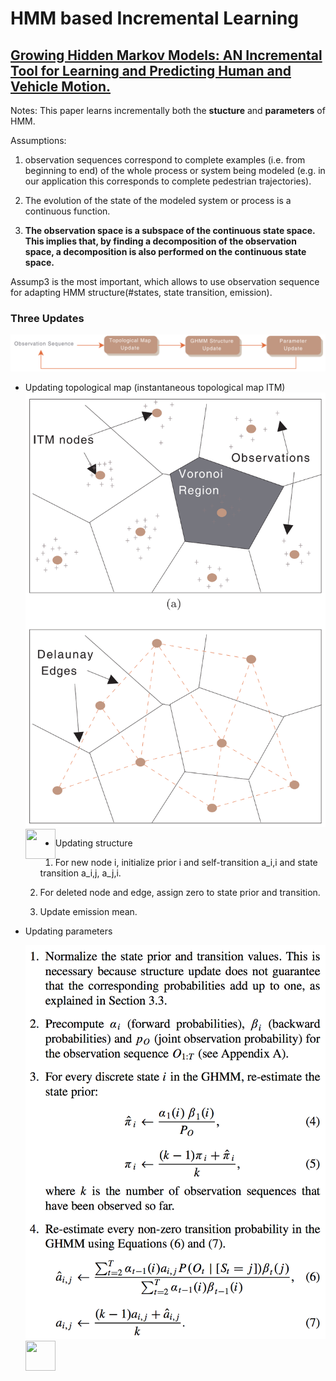 # HMM based Incremental Learning

## [Growing Hidden Markov Models: AN Incremental Tool for Learning and Predicting Human and Vehicle Motion.](http://journals.sagepub.com/doi/pdf/10.1177/0278364909342118)

  Notes: This paper learns incrementally both the **stucture** and **parameters** of HMM.
  
  Assumptions: 
  
  1. observation sequences correspond to complete examples (i.e. from beginning to end) of the whole process or system being modeled          (e.g. in our application this corresponds to complete pedestrian trajectories).
  
  2. The evolution of the state of the modeled system or process is a continuous function.
  
  3. **The observation space is a subspace of the continuous state space. This implies that, by finding a decomposition of the          observation space, a decomposition is also performed on the continuous state space.** 
  
  Assump3 is the most important, which allows to use observation sequence for adapting HMM structure(#states, state transition, emission).
  
  ### Three Updates
 
  ![Alt text](/images/overview.png?raw=true "Overview")
  * Updating topological map (instantaneous topological map ITM) 
  ![Alt text](/images/ITM.png?raw=true "Overview") 
  <a href="url"><img src="https://github.com/YiruS/incremental_learning/tree/master/images/ITM.png" align="left" height="48" width="48" ></a>

  * Updating structure
    1. For new node i, initialize prior i and self-transition a_i,i and state transition a_i,j, a_j,i.
  
    2. For deleted node and edge, assign zero to state prior and transition.
  
    3. Update emission mean.
  
  * Updating parameters
  
    ![Alt text](/images/params.png?raw=true "Update Parameters") 
    <a href="url"><img src="https://github.com/YiruS/incremental_learning/tree/master/images/params.png" align="left" height="48" width="48" ></a>
  
  
